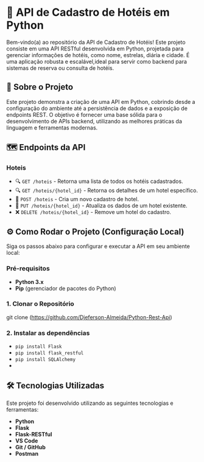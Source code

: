 # 🏨 API de Cadastro de Hotéis em Python

Bem-vindo(a) ao repositório da API de Cadastro de Hotéis! Este projeto consiste em uma API RESTful desenvolvida em Python, projetada para gerenciar informações de hotéis,
como nome, estrelas, diária e cidade. É uma aplicação robusta e escalável,ideal para servir como backend para sistemas de reserva ou consulta de hotéis.

## 🚀 Sobre o Projeto

Este projeto demonstra a criação de uma API em Python, cobrindo desde a configuração do ambiente até a persistência de dados e a exposição de endpoints REST. O objetivo é fornecer uma base sólida para o desenvolvimento de APIs backend, utilizando as melhores práticas da linguagem e ferramentas modernas.

## 🗺️ Endpoints da API

### Hoteis

* 🔍 `GET /hoteis` - Retorna uma lista de todos os hotéis cadastrados.
* 🔍 `GET /hoteis/{hotel_id}` - Retorna os detalhes de um hotel específico.
* 📝 `POST /hoteis` - Cria um novo cadastro de hotel.
* 🔄 `PUT /hoteis/{hotel_id}` - Atualiza os dados de um hotel existente.
* ❌ `DELETE /hoteis/{hotel_id}` - Remove um hotel do cadastro.

## ⚙️ Como Rodar o Projeto (Configuração Local)

Siga os passos abaixo para configurar e executar a API em seu ambiente local:

### Pré-requisitos
* **Python 3.x**
* **Pip** (gerenciador de pacotes do Python)

### 1. Clonar o Repositório
git clone (https://github.com/Djeferson-Almeida/Python-Rest-Api)

### 2. Instalar as dependências
* `pip install Flask`
* `pip install flask_restful`
* `pip install SQLAlchemy`
*
## 🛠️ Tecnologias Utilizadas
Este projeto foi desenvolvido utilizando as seguintes tecnologias e ferramentas:

* **Python** 
* **Flask** 
* **Flask-RESTful**
* **VS Code** 
* **Git / GitHub**
* **Postman**
